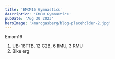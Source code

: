 ```yaml
---
title: 'EMOM16 Gymnastics'
description: 'EMOM Gymnastics'
pubDate: 'Aug 30 2023'
heroImage: '/marcgasberg/blog-placeholder-2.jpg'
---
```

Emom16 
1. UB: 18TTB, 12 C2B, 6 BMU, 3 RMU
2. Bike erg
